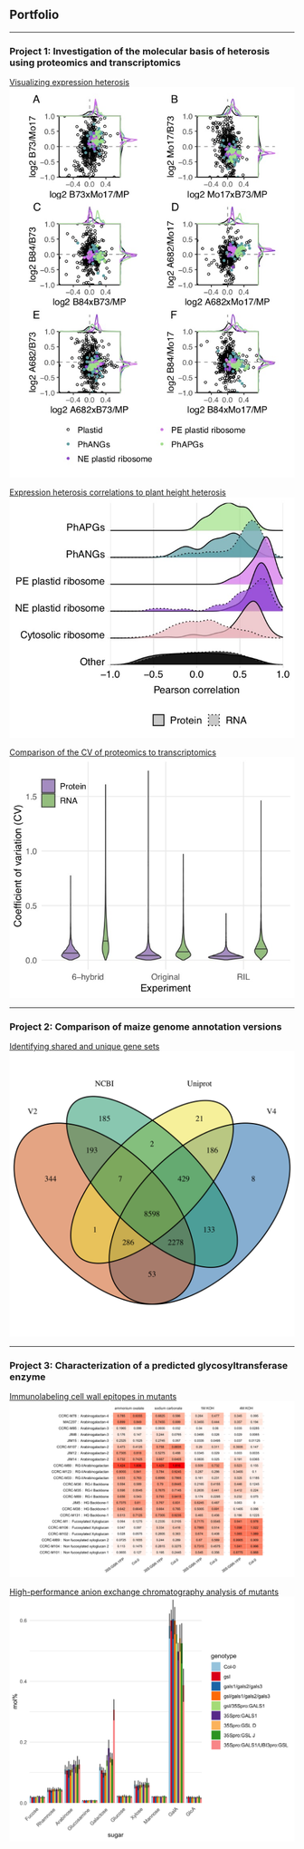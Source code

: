## Portfolio

---
### Project 1: Investigation of the molecular basis of heterosis using proteomics and transcriptomics

[Visualizing expression heterosis](/ExpressionHeterosis)
<img src="images/tmt.6H.plastid.jpg?raw=true"/>

[Expression heterosis correlations to plant height heterosis](/Correlations)
<img src="images/tmt.cpm.RIL.6H.Hyb2MP.cor.densities.jpg?raw=true"/>

[Comparison of the CV of proteomics to transcriptomics](/CV)
<img src="images/CV.jpg?raw=true"/>

---
### Project 2: Comparison of maize genome annotation versions

[Identifying shared and unique gene sets](/v4pro)
<img src="images/ProteinVen.png?raw=true"/>

---
### Project 3: Characterization of a predicted glycosyltransferase enzyme

[Immunolabeling cell wall epitopes in mutants](/duf23)
<img src="images/Fig_DUF23OE_ELISA.png?raw=true"/>

[High-performance anion exchange chromatography analysis of mutants](/duf23.hpaec)
<img src="images/180424_DUF23_HPAEC3.png?raw=true"/>

